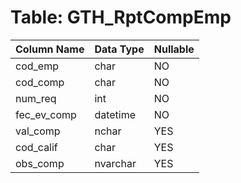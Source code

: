 # Table: GTH_RptCompEmp

| Column Name | Data Type | Nullable |
|-------------|-----------|----------|
| cod_emp | char | NO |
| cod_comp | char | NO |
| num_req | int | NO |
| fec_ev_comp | datetime | NO |
| val_comp | nchar | YES |
| cod_calif | char | YES |
| obs_comp | nvarchar | YES |
